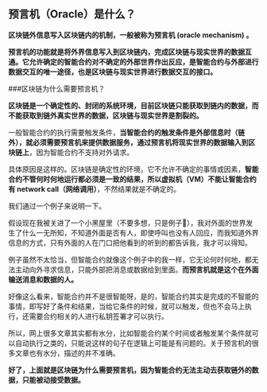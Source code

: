 ## 预言机（Oracle）是什么？

**区块链外信息写入区块链内的机制，一般被称为预言机 (oracle mechanism) 。**

**预言机的功能就是将外界信息写入到区块链内，完成区块链与现实世界的数据互通。它允许确定的智能合约对不确定的外部世界作出反应，是智能合约与外部进行数据交互的唯一途径，也是区块链与现实世界进行数据交互的接口。**

###区块链为什么需要预言机？

**区块链是一个确定性的、封闭的系统环境，目前区块链只能获取到链内的数据，而不能获取到链外真实世界的数据，区块链与现实世界是割裂的。**

一般智能合约的执行需要触发条件，**当智能合约的触发条件是外部信息时（链外），就必须需要预言机来提供数据服务，通过预言机将现实世界的数据输入到区块链上**，因为智能合约不支持对外请求。

具体原因是这样的。区块链是确定性的环境，它不允许不确定的事情或因素，**智能合约不管何时何地运行都必须是一致的结果，所以虚拟机（VM）不能让智能合约有 network call（网络调用）**，不然结果就是不确定的。

我们通过一个例子来说明一下。

假设现在我被关进了一个小黑屋里（不要多想，只是例子🌝），我对外面的世界发生了什么一无所知，不知道外面是否有人，即使呼叫也没有人回应，而我知道外界信息的方式，只有外面的人在门口把他看到的听到的都告诉我，我才可以得知。

例子虽然不太恰当，但智能合约就像这个例子中的我一样，它无论何时何地，都无法主动向外寻求信息，只能外部把消息或数据给到里面。**而预言机就是这个在外面输送消息和数据的人。**

好像这么看来，智能合约并不是很智能呀，是的，智能合约其实是完成的不智能的事情，即写好了条件和结果，当给它条件的时候，就可以触发，但也不会马上执行，还需要合约相关的人进行私钥签署才可以执行。

所以，网上很多文章其实都有水分，比如智能合约某个时间或者触发某个条件就可以自动执行之类的，只能说这样的句子在逻辑上可能是有问题的。关于预言机的很多文章也有水分，描述的并不准确。

**好了，上面就是区块链为什么需要预言机，因为智能合约无法主动去获取链外的数据，只能被动接受数据。**



